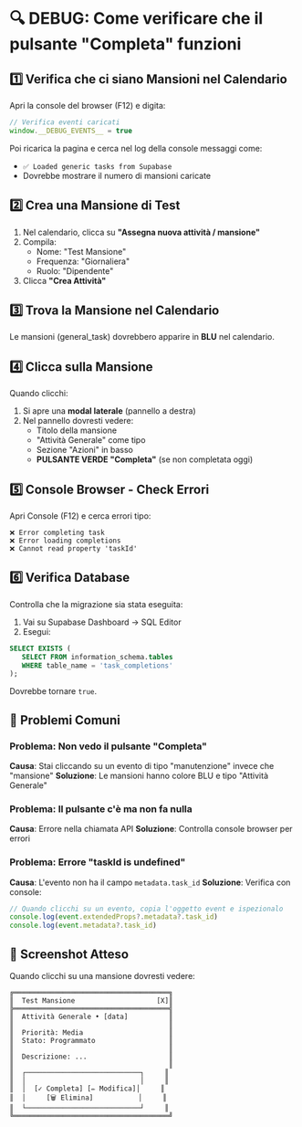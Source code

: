 # 🔍 DEBUG: Come verificare che il pulsante "Completa" funzioni

## 1️⃣ Verifica che ci siano Mansioni nel Calendario

Apri la console del browser (F12) e digita:

```javascript
// Verifica eventi caricati
window.__DEBUG_EVENTS__ = true
```

Poi ricarica la pagina e cerca nel log della console messaggi come:
- `✅ Loaded generic tasks from Supabase`
- Dovrebbe mostrare il numero di mansioni caricate

## 2️⃣ Crea una Mansione di Test

1. Nel calendario, clicca su **"Assegna nuova attività / mansione"**
2. Compila:
   - Nome: "Test Mansione"
   - Frequenza: "Giornaliera"
   - Ruolo: "Dipendente"
3. Clicca **"Crea Attività"**

## 3️⃣ Trova la Mansione nel Calendario

Le mansioni (general_task) dovrebbero apparire in **BLU** nel calendario.

## 4️⃣ Clicca sulla Mansione

Quando clicchi:
1. Si apre una **modal laterale** (pannello a destra)
2. Nel pannello dovresti vedere:
   - Titolo della mansione
   - "Attività Generale" come tipo
   - Sezione "Azioni" in basso
   - **PULSANTE VERDE "Completa"** (se non completata oggi)

## 5️⃣ Console Browser - Check Errori

Apri Console (F12) e cerca errori tipo:
```
❌ Error completing task
❌ Error loading completions
❌ Cannot read property 'taskId'
```

## 6️⃣ Verifica Database

Controlla che la migrazione sia stata eseguita:

1. Vai su Supabase Dashboard → SQL Editor
2. Esegui:
```sql
SELECT EXISTS (
   SELECT FROM information_schema.tables
   WHERE table_name = 'task_completions'
);
```

Dovrebbe tornare `true`.

## 🐛 Problemi Comuni

### Problema: Non vedo il pulsante "Completa"
**Causa**: Stai cliccando su un evento di tipo "manutenzione" invece che "mansione"
**Soluzione**: Le mansioni hanno colore BLU e tipo "Attività Generale"

### Problema: Il pulsante c'è ma non fa nulla
**Causa**: Errore nella chiamata API
**Soluzione**: Controlla console browser per errori

### Problema: Errore "taskId is undefined"
**Causa**: L'evento non ha il campo `metadata.task_id`
**Soluzione**: Verifica con console:
```javascript
// Quando clicchi su un evento, copia l'oggetto event e ispezionalo
console.log(event.extendedProps?.metadata?.task_id)
console.log(event.metadata?.task_id)
```

## 📸 Screenshot Atteso

Quando clicchi su una mansione dovresti vedere:
```
╔══════════════════════════════════════╗
║  Test Mansione                    [X]║
╠══════════════════════════════════════╣
║  Attività Generale • [data]          ║
║                                      ║
║  Priorità: Media                     ║
║  Stato: Programmato                  ║
║                                      ║
║  Descrizione: ...                    ║
║                                      ║
║  ┌────────────────────────────┐     ║
║  │                            │     ║
║  │  [✓ Completa] [✏️ Modifica]│     ║
║  │     [🗑️ Elimina]           │     ║
║  └────────────────────────────┘     ║
╚══════════════════════════════════════╝
```
